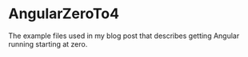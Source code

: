 # AngularZeroTo4
The example files used in my blog post that describes getting Angular running starting at zero.
